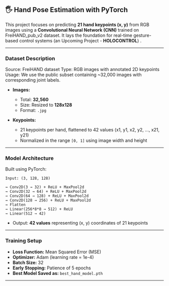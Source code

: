 ## 🖐️ Hand Pose Estimation with PyTorch

This project focuses on predicting **21 hand keypoints (x, y)** from RGB images using a **Convolutional Neural Network (CNN)** trained on FreiHAND_pub_v2 dataset. It lays the foundation for real-time gesture-based control systems (an Upcoming Project - **HOLOCONTROL**) .

---

### Dataset Description
  Source: FreiHAND dataset
  Type: RGB images with annotated 2D keypoints
  Usage: We use the public subset containing ~32,000 images with corresponding joint labels.

* **Images:**

  * Total: **32,560**
  * Size: Resized to **128x128**
  * Format: `.jpg`

* **Keypoints:**

  * 21 keypoints per hand, flattened to 42 values (x1, y1, x2, y2, ..., x21, y21)
  * Normalized in the range `[0, 1]` using image width and height

---

### Model Architecture

Built using PyTorch:

```text
Input: (3, 128, 128)

→ Conv2D(3 → 32) + ReLU + MaxPool2d
→ Conv2D(32 → 64) + ReLU + MaxPool2d
→ Conv2D(64 → 128) + ReLU + MaxPool2d
→ Conv2D(128 → 256) + ReLU + MaxPool2d
→ Flatten
→ Linear(256*8*8 → 512) + ReLU
→ Linear(512 → 42)
```

* Output: **42 values** representing (x, y) coordinates of 21 keypoints

---

### Training Setup

* **Loss Function:** Mean Squared Error (MSE)
* **Optimizer:** Adam (learning rate = 1e-4)
* **Batch Size:** 32
* **Early Stopping:** Patience of 5 epochs
* **Best Model Saved as:** `best_hand_model.pth`

---
